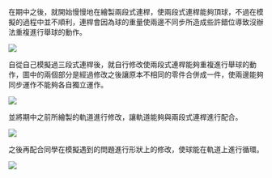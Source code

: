 
在期中之後，就開始慢慢地在繪製兩段式連桿，使兩段式連桿能夠頂球，不過在模擬的過程中並不順利，連桿會因為球的重量使兩邊不同步所造成些許錯位導致沒辦法重複進行舉球的動作。

![](https://github.com/scrum-1/gitbook/blob/master/ag12/assets/1529665700687.jpg)

自從自己模擬過三段式連桿後，就自行修改使兩段式連桿能夠重複進行舉球的動作，圖中的兩個部分是經過修改之後讓原本不相同的零件合併成一件，使兩邊能夠同步運作不能夠各自獨立運作。 

![](https://github.com/scrum-1/gitbook/blob/master/ag12/assets/1529666086596.jpg)

並將期中之前所繪製的軌道進行修改，讓軌道能夠與兩段式連桿進行配合。

![](https://github.com/scrum-1/gitbook/blob/master/ag12/assets/1529666369293.jpg)

之後再配合同學在模擬遇到的問題進行形狀上的修改，使球能在軌道上進行循環。 

![](https://github.com/scrum-1/gitbook/blob/master/ag12/assets/1529666711094.jpg)
